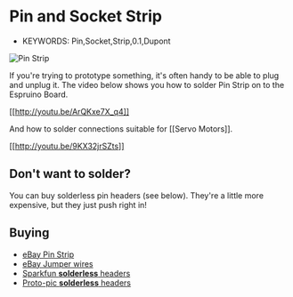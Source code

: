 <!--- Copyright (c) 2013 Gordon Williams, Pur3 Ltd. See the file LICENSE for copying permission. -->
Pin and Socket Strip
====================

* KEYWORDS: Pin,Socket,Strip,0.1,Dupont

![Pin Strip](strip.jpg)

If you're trying to prototype something, it's often handy to be able to plug and unplug it. The video below shows you how to solder Pin Strip on to the Espruino Board.

[[http://youtu.be/ArQKxe7X_q4]]

And how to solder connections suitable for [[Servo Motors]].

[[http://youtu.be/9KX32jrSZts]] 

Don't want to solder?
-------------------

You can buy solderless pin headers (see below). They're a little more expensive, but they just push right in!

Buying
-----

* [eBay Pin Strip](http://www.ebay.com/sch/i.html?_nkw=0.1+pin+strip)
* [eBay Jumper wires](http://www.ebay.com/sch/i.html?_nkw=female+dupont+jumper+wire)
* [Sparkfun **solderless** headers](https://www.sparkfun.com/products/10527)
* [Proto-pic **solderless** headers](http://proto-pic.co.uk/solderless-headers-10-pin-straight/)
